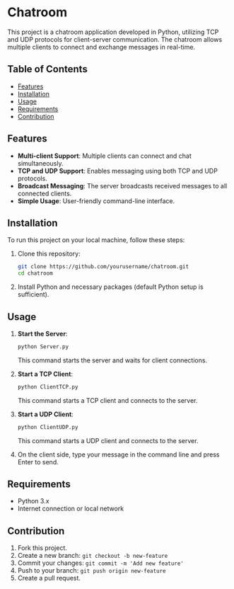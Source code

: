 
# Chatroom

This project is a chatroom application developed in Python, utilizing TCP and UDP protocols for client-server communication. The chatroom allows multiple clients to connect and exchange messages in real-time.

## Table of Contents

- [Features](#features)
- [Installation](#installation)
- [Usage](#usage)
- [Requirements](#requirements)
- [Contribution](#contribution)

## Features

- **Multi-client Support**: Multiple clients can connect and chat simultaneously.
- **TCP and UDP Support**: Enables messaging using both TCP and UDP protocols.
- **Broadcast Messaging**: The server broadcasts received messages to all connected clients.
- **Simple Usage**: User-friendly command-line interface.

## Installation

To run this project on your local machine, follow these steps:

1. Clone this repository:
    ```bash
    git clone https://github.com/yourusername/chatroom.git
    cd chatroom
    ```

2. Install Python and necessary packages (default Python setup is sufficient).

## Usage

1. **Start the Server**:
    ```bash
    python Server.py
    ```
    This command starts the server and waits for client connections.

2. **Start a TCP Client**:
    ```bash
    python ClientTCP.py
    ```
    This command starts a TCP client and connects to the server.

3. **Start a UDP Client**:
    ```bash
    python ClientUDP.py
    ```
    This command starts a UDP client and connects to the server.

4. On the client side, type your message in the command line and press Enter to send.

## Requirements

- Python 3.x
- Internet connection or local network

## Contribution

1. Fork this project.
2. Create a new branch: `git checkout -b new-feature`
3. Commit your changes: `git commit -m 'Add new feature'`
4. Push to your branch: `git push origin new-feature`
5. Create a pull request.
